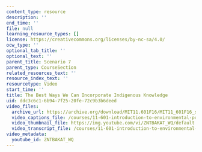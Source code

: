 ```yaml
---
content_type: resource
description: ''
end_time: ''
file: null
learning_resource_types: []
license: https://creativecommons.org/licenses/by-nc-sa/4.0/
ocw_type: ''
optional_tab_title: ''
optional_text: ''
parent_title: Scenario 7
parent_type: CourseSection
related_resources_text: ''
resource_index_text: ''
resourcetype: Video
start_time: ''
title: The Best Ways We Can Incorporate Indigenous Knowledge
uid: ddc3c6c1-6b94-7f25-20fe-72c9b3b6deed
video_files:
  archive_url: https://archive.org/download/MIT11.601F16/MIT11_601F16_s07_300k.mp4
  video_captions_file: /courses/11-601-introduction-to-environmental-policy-and-planning-fall-2016/7dec0601e3615c448db5879663a4e986_ZNTBAKAT_WQ.vtt
  video_thumbnail_file: https://img.youtube.com/vi/ZNTBAKAT_WQ/default.jpg
  video_transcript_file: /courses/11-601-introduction-to-environmental-policy-and-planning-fall-2016/b651a7e6cb440fad223a76f2e98e2567_ZNTBAKAT_WQ.pdf
video_metadata:
  youtube_id: ZNTBAKAT_WQ
---
```

